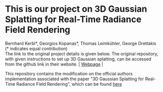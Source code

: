 # This is our project on 3D Gaussian Splatting for Real-Time Radiance Field Rendering
Bernhard Kerbl*, Georgios Kopanas*, Thomas Leimkühler, George Drettakis (* indicates equal contribution)<br>
The link to the original project details is given below. The original repository, with given instructions to set up 3D Gaussian splatting, can be accessed from the github link in their website.
| [Webpage](https://repo-sam.inria.fr/fungraph/3d-gaussian-splatting/) |<br>

This repository contains the modification on the official authors implementation associated with the paper "3D Gaussian Splatting for Real-Time Radiance Field Rendering", which can be found [here](https://repo-sam.inria.fr/fungraph/3d-gaussian-splatting/)
